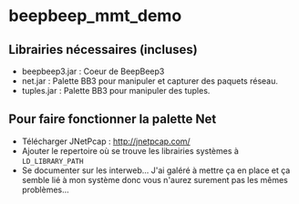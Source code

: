 # beepbeep_mmt_demo
## Librairies nécessaires (incluses)
- beepbeep3.jar : Coeur de BeepBeep3
- net.jar : Palette BB3 pour manipuler et capturer des paquets réseau.
- tuples.jar : Palette BB3 pour manipuler des tuples.

## Pour faire fonctionner la palette Net
- Télécharger JNetPcap : http://jnetpcap.com/
- Ajouter le repertoire où se trouve les librairies systèmes à `LD_LIBRARY_PATH`
- Se documenter sur les interweb... J'ai galéré à mettre ça en place et ça semble lié à mon système donc vous n'aurez surement pas les mêmes problèmes... 
